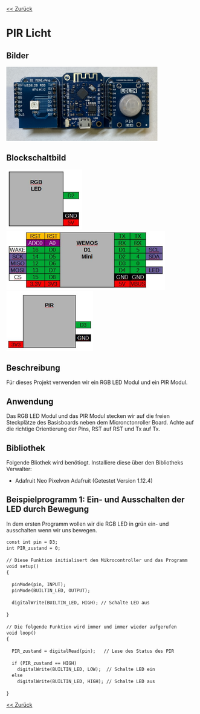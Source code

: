[<< Zurück](../README.md)

# PIR Licht

## Bilder

<img src="Bilder/RGB_LED_D1_Mini_PIR_gesteckt.JPEG" alt="drawing" width="400"/>

## Blockschaltbild

<img src="../../Module/RGB_LED/Bilder/pins.jpg" alt="drawing" width="200"/><img src="../../Module/D1Mini/Bilder/pins.jpg" alt="drawing" width="420"/><img src="../../Module/PIR/Bilder/pins.jpg" alt="drawing" width="230"/>

## Beschreibung

Für dieses Projekt verwenden wir ein RGB LED Modul und ein PIR Modul.

## Anwendung

Das RGB LED Modul und das PIR Modul stecken wir auf die freien Steckplätze des Basisboards neben dem Micronctonroller Board. Achte auf die richtige Orientierung der Pins, RST auf RST und Tx auf Tx.

## Bibliothek

Folgende Bliothek wird benötiogt. Installiere diese über den Bibliotheks Verwalter:

- Adafruit Neo Pixelvon Adafruit (Getestet Version 1.12.4)

## Beispielprogramm 1: Ein- und Ausschalten der LED durch Bewegung

In dem ersten Programm wollen wir die RGB LED in grün ein- und ausschalten wenn wir uns bewegen.

```
const int pin = D3;
int PIR_zustand = 0;

// Diese Funktion initialisert den Mikrocontroller und das Programm
void setup()
{

  pinMode(pin, INPUT);
  pinMode(BUILTIN_LED, OUTPUT);

  digitalWrite(BUILTIN_LED, HIGH); // Schalte LED aus

}

// Die folgende Funktion wird immer und immer wieder aufgerufen
void loop()
{

  PIR_zustand = digitalRead(pin);   // Lese des Status des PIR

  if (PIR_zustand == HIGH)
    digitalWrite(BUILTIN_LED, LOW);  // Schalte LED ein
  else
    digitalWrite(BUILTIN_LED, HIGH); // Schalte LED aus
  
}
```

[<< Zurück](../README.md)
